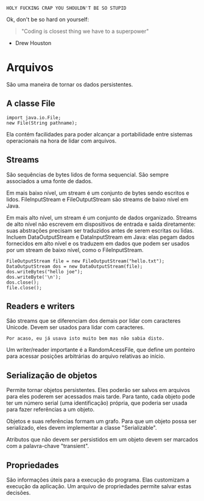     HOLY FUCKING CRAP YOU SHOULDN'T BE SO STUPID

Ok, don't be so hard on yourself:

> "Coding is closest thing we have to a superpower"

+ Drew Houston

# Arquivos

São uma maneira de tornar os dados persistentes.

A classe File
-------------

    import java.io.File;
    new File(String pathname);

Ela contém facilidades para poder alcançar a portabilidade entre sistemas
operacionais na hora de lidar com arquivos.

Streams
-------

São sequências de bytes lidos de forma sequencial. São sempre associados a
uma fonte de dados.

Em mais baixo nível, um stream é um conjunto de bytes sendo escritos e lidos.
FileInputStream e FileOutputStream são streams de baixo nível em Java.

Em mais alto nível, um stream é um conjunto de dados organizado. Streams de alto
nível não escrevem em dispositivos de entrada e saída diretamente: suas
abstrações precisam ser traduzidos antes de serem escritas ou lidas.
Incluem DataOutputStream e DataInputStream em Java: elas pegam dados fornecidos
em alto nível e os traduzem em dados que podem ser usados por um stream de baixo
nível, como o FileInputStream.

    FileOutputStream file = new FileOutputStream("hello.txt");
    DataOutputStream dos = new DataOutputStream(file);
    dos.writeBytes("hello joe");
    dos.writeByte('\n');
    dos.close();
    file.close();

Readers e writers
-----------------

São streams que se diferenciam dos demais por lidar com caracteres Unicode.
Devem ser usados para lidar com caracteres.

    Por acaso, eu já usava isto muito bem mas não sabia disto.

Um writer/reader importante é a RandomAcessFile, que define um ponteiro para
acessar posições arbitrárias do arquivo relativas ao início.

Serialização de objetos
-----------------------

Permite tornar objetos persistentes. Eles poderão ser salvos em arquivos para
eles poderem ser acessados mais tarde. Para tanto, cada objeto pode ter um
número serial (uma identificação) própria, que poderia ser usada para fazer
referências a um objeto.

Objetos e suas referências formam um grafo. Para que um objeto possa ser
serializado, eles devem implementar a classe "Serializable".

Atributos que não devem ser persistidos em um objeto
devem ser marcados com a palavra-chave "transient".

Propriedades
------------

São informações úteis para a execução do programa. Elas customizam a execução
da aplicação. Um arquivo de propriedades permite salvar estas decisões.
